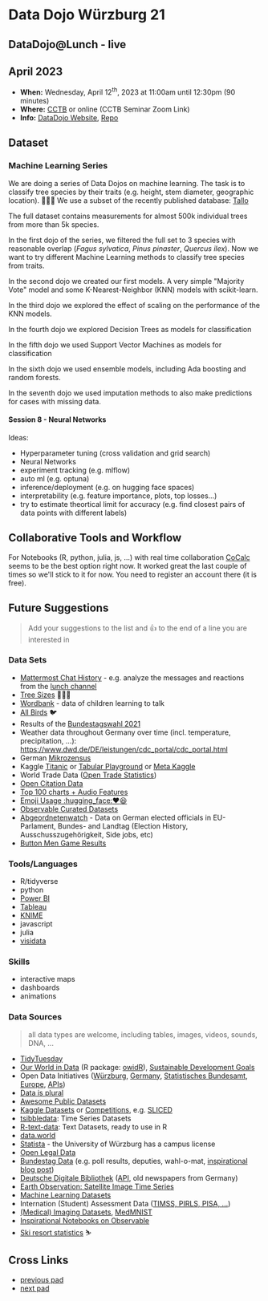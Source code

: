 # Data Dojo Würzburg 21

## DataDojo@Lunch - live

## April 2023
 - **When:** Wednesday, April 12<sup>th</sup>, 2023 at 11:00am until 12:30pm (90 minutes)
 - **Where:** [CCTB](https://www.google.de/maps/place/Center+for+Computational+and+Theoretical+Biology+(CCTB),+University+of+W%C3%BCrzburg/@49.7850742,9.9723819,19z/data=!3m1!4b1!4m5!3m4!1s0x47a28fc802e5e8d9:0x6b62d2cbd2e6f094!8m2!3d49.7851122!4d9.9730135) or online (CCTB Seminar Zoom Link)
 - **Info:** [DataDojo Website](https://ddojo.github.io/), [Repo](https://github.com/ddojo/ddojo.github.io)

## Dataset

### Machine Learning Series

We are doing a series of Data Dojos on machine learning. The task is to classify tree species by their traits (e.g. height, stem diameter, geographic location). :deciduous_tree::evergreen_tree::palm_tree: We use a subset of the recently published database:
[Tallo](https://zenodo.org/record/6637599) 

The full dataset contains measurements for almost 500k individual trees from more than 5k species.

In the first dojo of the series, we filtered the full set to 3 species with reasonable overlap (*Fagus sylvatica*, *Pinus pinaster*, *Quercus ilex*). Now we want to try different Machine Learning methods to classify tree species from traits.

In the second dojo we created our first models.
A very simple "Majority Vote" model and some K-Nearest-Neighbor (KNN) models with scikit-learn.

In the third dojo we explored the effect of scaling on the performance of the KNN models.

In the fourth dojo we explored Decision Trees as models for classification

In the fifth dojo we used Support Vector Machines as models for classification

In the sixth dojo we used ensemble models, including Ada boosting and random forests.

In the seventh dojo we used imputation methods to also make predictions for cases with missing data.

#### Session 8 - Neural Networks
Ideas:
- Hyperparameter tuning (cross validation and grid search)
- Neural Networks
- experiment tracking (e.g. mlflow)
- auto ml (e.g. optuna)
- inference/deployment (e.g. on hugging face spaces)
- interpretability (e.g. feature importance, plots, top losses...)
- try to estimate theortical limit for accuracy (e.g. find closest pairs of data points with different labels)

## Collaborative Tools and Workflow

For Notebooks (R, python, julia, js, ...) with real time collaboration [CoCalc](https://cocalc.com) seems to be the best option right now. It worked great the last couple of times so we'll stick to it for now. You need to register an account there (it is free).


## Future Suggestions
> Add your suggestions to the list and :+1: to the end of a line you are interested in

### Data Sets
- [Mattermost Chat History](https://api.mattermost.com/#tag/posts/operation/GetPostsForChannel) - e.g. analyze the messages and reactions from the [lunch channel](https://cctb-intern.biologie.uni-wuerzburg.de/api/v4/channels/h3azbb4yejd69kg68kdmqiw53r/posts)
- [Tree Sizes](https://onlinelibrary.wiley.com/doi/10.1111/gcb.16302) :deciduous_tree::evergreen_tree::palm_tree:
- [Wordbank](https://wordbank.stanford.edu/) - data of children learning to talk
- [All Birds](https://onlinelibrary.wiley.com/doi/full/10.1111/ele.13898) :bird: 
- Results of the [Bundestagswahl 2021](https://www.bundeswahlleiter.de/bundestagswahlen/2021/ergebnisse/opendata.html)
- Weather data throughout Germany over time (incl. temperature, precipitation, ...): https://www.dwd.de/DE/leistungen/cdc_portal/cdc_portal.html
- German [Mikrozensus](https://www.destatis.de/DE/Themen/Gesellschaft-Umwelt/Bevoelkerung/Haushalte-Familien/Methoden/mikrozensus.html)
- Kaggle [Titanic](https://www.kaggle.com/c/titanic) or [Tabular Playground](https://www.kaggle.com/competitions?hostSegmentIdFilter=8) or [Meta Kaggle](https://www.kaggle.com/kaggle/meta-kaggle)
- World Trade Data ([Open Trade Statistics](https://tradestatistics.io))
- [Open Citation Data](http://opencitations.net/download#coci)
- [Top 100 charts + Audio Features](https://github.com/rfordatascience/tidytuesday/blob/master/data/2021/2021-09-14/readme.md)
- [Emoji Usage :hugging_face::heart::laughing:](https://observablehq.com/@jenniferdaniel/unicode-emoji-mirror)
- [Observable Curated Datasets](https://observablehq.com/@observablehq/curated-datasets)
- [Abgeordnetenwatch](https://www.abgeordnetenwatch.de/api) - Data on German elected officials in EU-Parlament, Bundes- and Landtag (Election History, Ausschusszugehörigkeit, Side jobs, etc)
- [Button Men Game Results](http://buttonweavers.com/ui/history.html)

### Tools/Languages
- R/tidyverse
- python
- [Power BI](https://www.microsoft.com/en-US/download/details.aspx?id=58494)
- [Tableau](https://www.tableau.com)
- [KNIME](https://www.knime.com/)
- javascript
- julia
- [visidata](https://www.visidata.org/)


### Skills
- interactive maps
- dashboards
- animations

### Data Sources
> all data types are welcome, including tables, images, videos, sounds, DNA, ...

- [TidyTuesday](https://github.com/rfordatascience/tidytuesday)
- [Our World in Data](https://ourworldindata.org/) (R package: [owidR](https://github.com/piersyork/owidR)), [Sustainable Development Goals](https://sdg-tracker.org/)
- Open Data Initiatives ([Würzburg](https://opendata.wuerzburg.de/), [Germany](https://www.govdata.de/), [Statistisches Bundesamt](https://www.destatis.de/), [Europe](https://data.europa.eu/en), [APIs](https://bund.dev/))
- [Data is plural](https://docs.google.com/spreadsheets/d/1wZhPLMCHKJvwOkP4juclhjFgqIY8fQFMemwKL2c64vk/htmlview#)
- [Awesome Public Datasets](https://github.com/awesomedata/awesome-public-datasets)
- [Kaggle Datasets](https://www.kaggle.com/datasets) or [Competitions](https://kaggle.com/competitions), e.g. [SLICED](https://www.kaggle.com/search?q=Sliced+in%3Acompetitions)
- [tsibbledata](https://tsibbledata.tidyverts.org/reference/index.html): Time Series Datasets
- [R-text-data](https://github.com/EmilHvitfeldt/R-text-data): Text Datasets, ready to use in R
- [data.world](https://data.world/)
- [Statista](https://de.statista.com/) - the University of Würzburg has a campus license
- [Open Legal Data](https://de.openlegaldata.io/)
- [Bundestag Data](https://github.com/bundestag) (e.g. poll results, deputies, wahl-o-mat, [inspirational blog post](https://jollydata.blog/posts/2021-03-14-bundestag-part-iii/))
- [Deutsche Digitale Bibliothek](https://www.deutsche-digitale-bibliothek.de/newspaper) ([API](https://labs.deutsche-digitale-bibliothek.de/app/ddbapi/), old newspapers from Germany)
- [Earth Observation: Satellite Image Time Series](https://e-sensing.github.io/sitsbook)
- [Machine Learning Datasets](https://paperswithcode.com/datasets)
- Internation (Student) Assessment Data ([TIMSS, PIRLS, PISA, ...](https://pirls.bc.edu/databases-landing.html))
- [(Medical) Imaging Datasets](https://radiopaedia.org/articles/imaging-data-sets-artificial-intelligence), [MedMNIST](https://medmnist.com/)
- [Inspirational Notebooks on Observable](https://observablehq.com/@tomlarkworthy/notebooks2021)
- [Ski resort statistics](https://ski-resort-stats.com/) :skier: 


## Cross Links
 - [previous pad](https://ddojo.github.io/pad_archive/20_datadojo)
 - [next pad](https://ddojo.github.io/pad_archive/22_datadojo)
